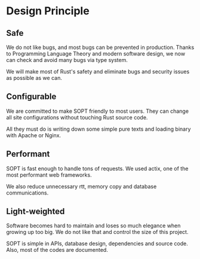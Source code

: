 # Design Principle

## Safe
We do not like bugs, and most bugs can be prevented in production.
Thanks to Programming Language Theory and modern software design, we
now can check and avoid many bugs via type system.

We will make most of Rust's safety and eliminate bugs and security
issues as possible as we can.

## Configurable
We are committed to make SOPT friendly to most users. They can change
all site configurations without touching Rust source code.

All they must do is writing down some simple pure texts
and loading binary with Apache or Nginx.

## Performant
SOPT is fast enough to handle tons of requests. We used actix, one
of the most performant web frameworks.

We also reduce unnecessary rtt, memory copy and database communications.

## Light-weighted
Software becomes hard to maintain and loses so much elegance when
growing up too big. We do not like that and control the size of
this project.

SOPT is simple in APIs, database design, dependencies and source code.
Also, most of the codes are documented.